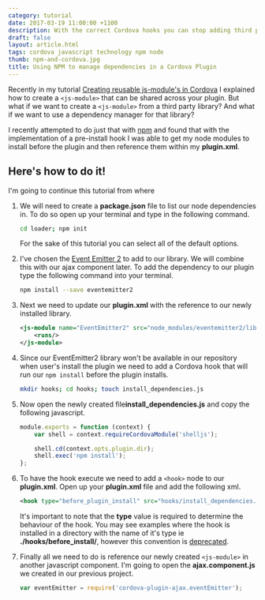 ```yaml
---
category: tutorial
date: 2017-03-19 11:00:00 +1100
description: With the correct Cordova hooks you can stop adding third party dependencies to your plugin repository.
draft: false
layout: article.html
tags: cordova javascript technology npm node
thumb: npm-and-cordova.jpg
title: Using NPM to manage dependencies in a Cordova Plugin
---
```

Recently in my tutorial [Creating reusable js-module's in Cordova](/content/creating-reusable-js-modules-in-cordova/index.html)
I explained how to create a `<js-module>` that can be shared across your plugin. But what if we want to create a `<js-module>`
from a third party library? And what if we want to use a dependency manager for that library?

I recently attempted to do just that with [npm](https://www.npmjs.com/) and found that with the implementation of a pre-install hook I was able
to get my node modules to install before the plugin and then reference them within my **plugin.xml**.

## Here's how to do it!
I'm going to continue this tutorial from where

1. We will need to create a **package.json** file to list our node dependencies in. To do so open up your terminal and
type in the following command.
    ```bash
    cd loader; npm init
    ```
    For the sake of this tutorial you can select all of the default options.

2. I've chosen the [Event Emitter 2](https://github.com/asyncly/EventEmitter2) to add to our library. We will combine this
with our ajax component later. To add the dependency to our plugin type the following command into your terminal.
    ```bash
    npm install --save eventemitter2
    ```
3. Next we need to update our **plugin.xml** with the reference to our newly installed library.
    ```xml
    <js-module name="EventEmitter2" src="node_modules/eventemitter2/lib/eventemitter2.js">
        <runs/>
    </js-module>
    ```
4. Since our EventEmitter2 library won't be available in our repository when user's install the plugin we need to add a
Cordova hook that will run our `npm install` before the plugin installs.
    ```bash
    mkdir hooks; cd hooks; touch install_dependencies.js
    ```

5. Now open the newly created file**install_dependencies.js** and copy the following javascript.
    ```javascript
    module.exports = function (context) {
        var shell = context.requireCordovaModule('shelljs');

        shell.cd(context.opts.plugin.dir);
        shell.exec('npm install');
    };
    ```

6. To have the hook execute we need to add a `<hook>` node to our **plugin.xml**. Open up your **plugin.xml** file and
add the following xml.
    ```xml
    <hook type="before_plugin_install" src="hooks/install_dependencies.js" />
    ```

    It's important to note that the **type** value is required to determine the behaviour of the hook. You may see examples
    where the hook is installed in a directory with the name of it's type ie **./hooks/before_install/**, however this
    convention is [deprecated](https://cordova.apache.org/docs/en/latest/guide/appdev/hooks/#via-hooks-directory-deprecated).

7. Finally all we need to do is reference our newly created `<js-module>` in another javascript component. I'm going to
open the **ajax.component.js** we created in our previous project.

    ```javascript
    var eventEmitter = require('cordova-plugin-ajax.eventEmitter');
    ```